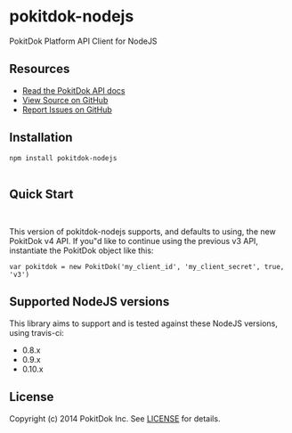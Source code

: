 pokitdok-nodejs
=============

PokitDok Platform API Client for NodeJS

## Resources
* [Read the PokitDok API docs][apidocs]
* [View Source on GitHub][code]
* [Report Issues on GitHub][issues]

[apidocs]: https://platform.pokitdok.com/documentation/v4#/
[code]: https://github.com/PokitDok/pokitdok-nodejs
[issues]: https://github.com/PokitDok/pokitdok-nodejs/issues

## Installation
```bash
npm install pokitdok-nodejs
    
```

## Quick Start
```javascript
    
```

This version of pokitdok-nodejs supports, and defaults to using, the new
PokitDok v4 API. If you"d like to continue using the previous v3 API,
instantiate the PokitDok object like this:

```
var pokitdok = new PokitDok('my_client_id', 'my_client_secret', true, 'v3')
```

## Supported NodeJS versions
This library aims to support and is tested against these NodeJS versions, 
using travis-ci:

* 0.8.x
* 0.9.x
* 0.10.x

## License
Copyright (c) 2014 PokitDok Inc. See [LICENSE][] for details.

[license]: LICENSE.txt
